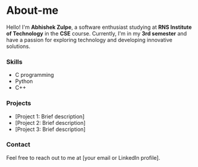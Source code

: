 # About-me

Hello! I'm **Abhishek Zulpe**, a software enthusiast studying at **RNS Institute of Technology** in the **CSE** course. Currently, I'm in my **3rd semester** and have a passion for exploring technology and developing innovative solutions.

### Skills
- C programming
- Python
- C++

### Projects
- [Project 1: Brief description]
- [Project 2: Brief description]
- [Project 3: Brief description]

### Contact
Feel free to reach out to me at [your email or LinkedIn profile].
